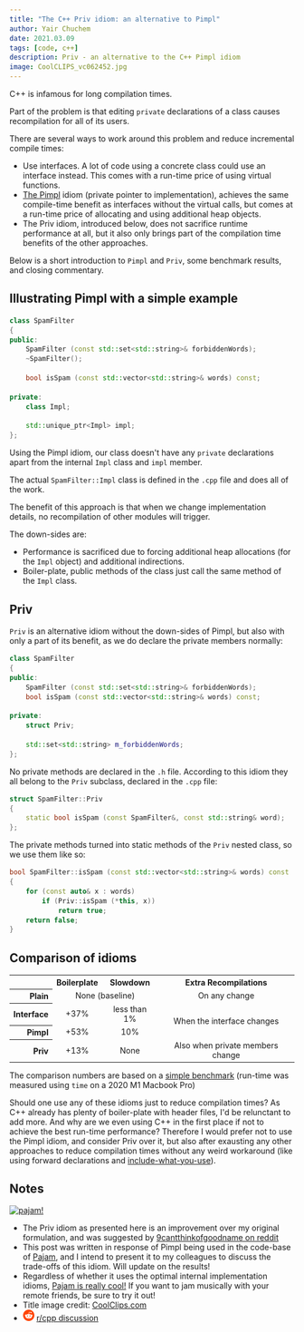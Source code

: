 ```yaml
---
title: "The C++ Priv idiom: an alternative to Pimpl"
author: Yair Chuchem
date: 2021.03.09
tags: [code, c++]
description: Priv - an alternative to the C++ Pimpl idiom
image: CoolCLIPS_vc062452.jpg
---
```


C++ is infamous for long compilation times.

Part of the problem is that editing `private` declarations of a class causes recompilation for all of its users.

There are several ways to work around this problem and reduce incremental compile times:

* Use interfaces. A lot of code using a concrete class could use an interface instead. This comes with a run-time price of using virtual functions.
* [The Pimpl](https://stackoverflow.com/questions/8972588/is-the-pimpl-idiom-really-used-in-practice) idiom (private pointer to implementation), achieves the same compile-time benefit as interfaces without the virtual calls, but comes at a run-time price of allocating and using additional heap objects.
* The Priv idiom, introduced below, does not sacrifice runtime performance at all, but it also only brings part of the compilation time benefits of the other approaches.

Below is a short introduction to `Pimpl` and `Priv`, some benchmark results, and closing commentary.

## Illustrating Pimpl with a simple example

```C++
class SpamFilter
{
public:
    SpamFilter (const std::set<std::string>& forbiddenWords);
    ~SpamFilter();

    bool isSpam (const std::vector<std::string>& words) const;

private:
    class Impl;

    std::unique_ptr<Impl> impl;
};
```

Using the Pimpl idiom, our class doesn't have any `private` declarations
apart from the internal `Impl` class and `impl` member.

The actual `SpamFilter::Impl` class is defined in the `.cpp` file and does all of the work.

The benefit of this approach is that when we change implementation details, no recompilation of other modules will trigger.

The down-sides are:

* Performance is sacrificed due to forcing additional heap allocations (for the `Impl` object) and additional indirections.
* Boiler-plate, public methods of the class just call the same method of the `Impl` class.

## Priv

`Priv` is an alternative idiom without the down-sides of Pimpl, but also with only a part of its benefit, as we do declare the private members normally:

```C++
class SpamFilter
{
public:
    SpamFilter (const std::set<std::string>& forbiddenWords);
    bool isSpam (const std::vector<std::string>& words) const;

private:
    struct Priv;

    std::set<std::string> m_forbiddenWords;
};
```

No private methods are declared in the `.h` file. According to this idiom they all belong to the `Priv` subclass, declared in the `.cpp` file:

```C++
struct SpamFilter::Priv
{
    static bool isSpam (const SpamFilter&, const std::string& word);
};
```

The private methods turned into static methods of the `Priv` nested class, so we use them like so:

```C++
bool SpamFilter::isSpam (const std::vector<std::string>& words) const
{
    for (const auto& x : words)
        if (Priv::isSpam (*this, x))
            return true;
    return false;
}
```
## Comparison of idioms

<table style="text-align: center">
<tr>
    <td></td>
    <th>Boilerplate</th>
    <th>Slowdown</th>
    <th>Extra Recompilations</th>
</tr>
<tr>
    <th style="text-align: right">Plain</th>
    <td class=green-bg colspan=2>None (baseline)</td>
    <td class=red-bg>On any change</td>
</tr>
<tr>
    <th style="text-align: right">Interface</th>
    <td class=red-bg>+37%</td>
    <td class=yellow-bg>less than 1%</td>
    <td class=green-bg rowspan=2>When the interface changes</td>
</tr>
<tr>
    <th style="text-align: right">Pimpl</th>
    <td class=red-bg>+53%</td>
    <td class=red-bg>10%</td>
</tr>
<tr>
    <th style="text-align: right">Priv</th>
    <td class=yellow-bg>+13%</td>
    <td class=green-bg>None</td>
    <td class=yellow-bg>Also when private members change</td>
</tr>
</table>

The comparison numbers are based on a [simple benchmark](https://github.com/yairchu/cpp-idiom-bench) (run-time was measured using `time` on a 2020 M1 Macbook Pro)

Should one use any of these idioms just to reduce compilation times? As C++ already has plenty of boiler-plate with header files, I'd be relunctant to add more. And why are we even using C++ in the first place if not to achieve the best run-time performance? Therefore I would prefer not to use the Pimpl idiom, and consider Priv over it, but also after exausting any other approaches to reduce compilation times without any weird workaround (like using forward declarations and [include-what-you-use](https://include-what-you-use.org)).

## Notes

<a href="https://pajam.live/"><image alt="pajam!" src="/images/pajam-icon.svg" width="75px" /></a>

* The Priv idiom as presented here is an improvement over my original formulation, and was suggested by [9cantthinkofgoodname on reddit](https://www.reddit.com/r/cpp/comments/m15i86/the_priv_idiom_an_alternative_to_pimpl/gqbpzx7/)
* This post was written in response of Pimpl being used in the code-base of [Pajam](https://pajam.live/), and I intend to present it to my colleagues to discuss the trade-offs of this idiom. Will update on the results!
* Regardless of whether it uses the optimal internal implementation idioms, [Pajam is really cool!](https://youtu.be/ahTbPlTtuuw) If you want to jam musically with your remote friends, be sure to try it out!
* Title image credit: [CoolClips.com](http://search.coolclips.com/m/vector/vc062452/sweeping-it-under-the-rug/)
* <img src="/images/reddit.svg" alt="reddit" style="width: 20px; display: inline;"/> [r/cpp discussion](https://www.reddit.com/r/cpp/comments/m15i86/the_priv_idiom_an_alternative_to_pimpl/)
